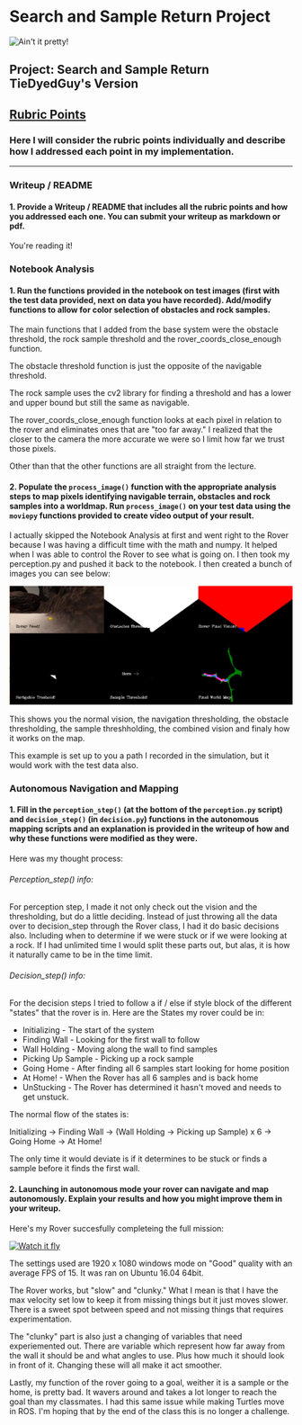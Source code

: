 [//]: # (Image References)
[image_0]: ./misc/rover_image.jpg
[image_1]: ./misc/CaptureOfNotebook.PNG
# Search and Sample Return Project
![Ain't it pretty!][image_0] 

## Project: Search and Sample Return TieDyedGuy's Version

## [Rubric Points](https://review.udacity.com/#!/rubrics/916/view)
### Here I will consider the rubric points individually and describe how I addressed each point in my implementation.  

---
### Writeup / README

#### 1. Provide a Writeup / README that includes all the rubric points and how you addressed each one.  You can submit your writeup as markdown or pdf.  

You're reading it!

### Notebook Analysis
#### 1. Run the functions provided in the notebook on test images (first with the test data provided, next on data you have recorded). Add/modify functions to allow for color selection of obstacles and rock samples.

The main functions that I added from the base system were the obstacle threshold, the rock sample threshold and the rover_coords_close_enough function.

The obstacle threshold function is just the opposite of the navigable threshold.

The rock sample uses the cv2 library for finding a threshold and has a lower and upper bound but still the same as navigable.

The rover_coords_close_enough function looks at each pixel in relation to the rover and eliminates ones that are "too far away."  I realized that the closer to the camera the more accurate we were so I limit how far we trust those pixels.

Other than that the other functions are all straight from the lecture.

#### 2. Populate the `process_image()` function with the appropriate analysis steps to map pixels identifying navigable terrain, obstacles and rock samples into a worldmap.  Run `process_image()` on your test data using the `moviepy` functions provided to create video output of your result. 

I actually skipped the Notebook Analysis at first and went right to the Rover because I was having a difficult time with
the math and numpy.  It helped when I was able to control the Rover to see what is going on.  I then took my perception.py
and pushed it back to the notebook.  I then created a bunch of images you can see below:

![My Map][image_1]

This shows you the normal vision, the navigation thresholding, the obstacle thresholding, the sample threshholding, the combined vision and finaly how it works on the map.

This example is set up to you a path I recorded in the simulation, but it would work with the test data also.


### Autonomous Navigation and Mapping

#### 1. Fill in the `perception_step()` (at the bottom of the `perception.py` script) and `decision_step()` (in `decision.py`) functions in the autonomous mapping scripts and an explanation is provided in the writeup of how and why these functions were modified as they were.

Here was my thought process:

###### Perception_step() info:
For perception step, I made it not only check out the vision and the thresholding, but do a little deciding.  Instead of just throwing all the data over to decision_step through the Rover class, I had it do basic decisions also.  Including when to determine if we were stuck or if we were looking at a rock.  If I had unlimited time I would split these parts out, but alas, it is how it naturally came to be in the time limit.

###### Decision_step() info:
For the decision steps I tried to follow a if / else if style block of the different "states" that the rover is in.  Here are the States my rover could be in:

* Initializing - The start of the system
* Finding Wall - Looking for the first wall to follow
* Wall Holding - Moving along the wall to find samples
* Picking Up Sample - Picking up a rock sample
* Going Home - After finding all 6 samples start looking for home position
* At Home! - When the Rover has all 6 samples and is back home
* UnStucking - The Rover has determined it hasn't moved and needs to get unstuck.

The normal flow of the states is:

Initializing -> Finding Wall -> (Wall Holding -> Picking up Sample) x 6 -> Going Home -> At Home!

The only time it would deviate is if it determines to be stuck or finds a sample before it finds the first wall.


#### 2. Launching in autonomous mode your rover can navigate and map autonomously.  Explain your results and how you might improve them in your writeup.  

Here's my Rover succesfully completeing the full mission:

[![Watch it fly](http://img.youtube.com/vi/hz7pkGAQbP8/0.jpg)](http://www.youtube.com/watch?v=hz7pkGAQbP8 "Mars Rover - TieDyedGuy")

The settings used are 1920 x 1080 windows mode on "Good" quality with an average FPS of 15.  It was ran on Ubuntu 16.04 64bit.

The Rover works, but "slow" and "clunky."  What I mean is that I have the max velocity set low to keep it from missing things but it just moves slower.  There is a sweet spot between speed and not missing things that requires experimentation.

The "clunky" part is also just a changing of variables that need experiemented out.  There are variable which represent how far away from the wall it should be and what angles to use.  Plus how much it should look in front of it.  Changing these will all make it act smoother.

Lastly, my function of the rover going to a goal, weither it is a sample or the home, is pretty bad.  It wavers around and takes a lot longer to reach the goal than my classmates.  I had this same issue while making Turtles move in ROS.  I'm hoping that by the end of the class this is no longer a challenge.
